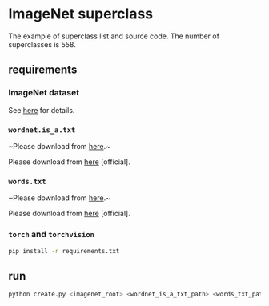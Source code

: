 # ImageNet superclass
The example of superclass list and source code. The number of superclasses is 558.

## requirements

### ImageNet dataset
See [here](https://pytorch.org/vision/stable/datasets.html#imagenet) for details.

### `wordnet.is_a.txt`
~Please download from [here](https://github.com/innerlee/ImagenetSampling/blob/master/Imagenet/data/wordnet.is_a.txt).~

Please download from [here](https://www.image-net.org/data/wordnet.is_a.txt) [official].

### `words.txt`
~Please download from [here](https://github.com/innerlee/ImagenetSampling/blob/master/Imagenet/data/words.txt).~

Please download from [here](https://www.image-net.org/data/words.txt) [official].

### `torch` and `torchvision`
```bash
pip install -r requirements.txt
```

## run
```bash
python create.py <imagenet_root> <wordnet_is_a_txt_path> <words_txt_path> -s <superclass_path> -sn <superclass_names_path>
```
